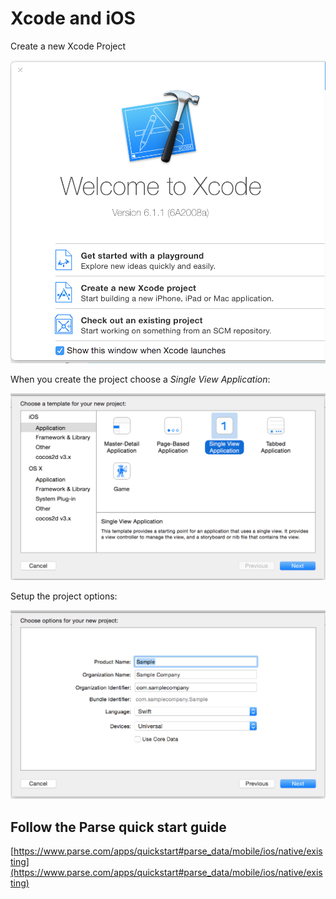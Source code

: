 # Xcode and iOS


Create a new Xcode Project

![Create a new XCode Project](./images/xcode/create_a_new_xcode_project.png)

When you create the project choose a _Single View Application_:

![Choose a Single View](./images/xcode/create_a_new_single_view_application.png)

Setup the project options:

![Setup project options](./images/xcode/create_a_new_project_with_options.png)


## Follow the Parse quick start guide

[https://www.parse.com/apps/quickstart#parse_data/mobile/ios/native/existing](https://www.parse.com/apps/quickstart#parse_data/mobile/ios/native/existing)


